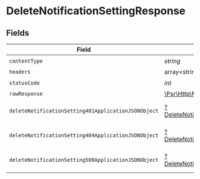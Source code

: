 # DeleteNotificationSettingResponse


## Fields

| Field                                                                                                                  | Type                                                                                                                   | Required                                                                                                               | Description                                                                                                            |
| ---------------------------------------------------------------------------------------------------------------------- | ---------------------------------------------------------------------------------------------------------------------- | ---------------------------------------------------------------------------------------------------------------------- | ---------------------------------------------------------------------------------------------------------------------- |
| `contentType`                                                                                                          | *string*                                                                                                               | :heavy_check_mark:                                                                                                     | N/A                                                                                                                    |
| `headers`                                                                                                              | array<string, array<*string*>>                                                                                         | :heavy_minus_sign:                                                                                                     | N/A                                                                                                                    |
| `statusCode`                                                                                                           | *int*                                                                                                                  | :heavy_check_mark:                                                                                                     | N/A                                                                                                                    |
| `rawResponse`                                                                                                          | [\Psr\Http\Message\ResponseInterface](https://www.php-fig.org/psr/psr-7/#33-psrhttpmessageresponseinterface)           | :heavy_minus_sign:                                                                                                     | N/A                                                                                                                    |
| `deleteNotificationSetting401ApplicationJSONObject`                                                                    | [?DeleteNotificationSetting401ApplicationJSON](../../models/operations/DeleteNotificationSetting401ApplicationJSON.md) | :heavy_minus_sign:                                                                                                     | General error response                                                                                                 |
| `deleteNotificationSetting404ApplicationJSONObject`                                                                    | [?DeleteNotificationSetting404ApplicationJSON](../../models/operations/DeleteNotificationSetting404ApplicationJSON.md) | :heavy_minus_sign:                                                                                                     | General error response                                                                                                 |
| `deleteNotificationSetting500ApplicationJSONObject`                                                                    | [?DeleteNotificationSetting500ApplicationJSON](../../models/operations/DeleteNotificationSetting500ApplicationJSON.md) | :heavy_minus_sign:                                                                                                     | General error response                                                                                                 |